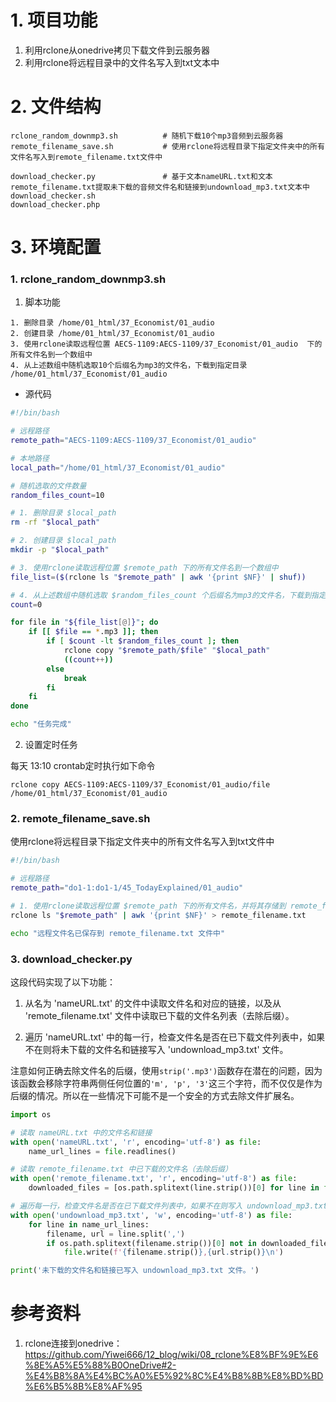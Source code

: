 # 1. 项目功能

1. 利用rclone从onedrive拷贝下载文件到云服务器
2. 利用rclone将远程目录中的文件名写入到txt文本中


# 2. 文件结构

```
rclone_random_downmp3.sh          # 随机下载10个mp3音频到云服务器
remote_filename_save.sh           # 使用rclone将远程目录下指定文件夹中的所有文件名写入到remote_filename.txt文件中

download_checker.py               # 基于文本nameURL.txt和文本remote_filename.txt提取未下载的音频文件名和链接到undownload_mp3.txt文本中
download_checker.sh
download_checker.php
```


# 3. 环境配置

### 1. rclone_random_downmp3.sh

1. 脚本功能

```
1. 删除目录 /home/01_html/37_Economist/01_audio 
2. 创建目录 /home/01_html/37_Economist/01_audio 
3. 使用rclone读取远程位置 AECS-1109:AECS-1109/37_Economist/01_audio  下的所有文件名到一个数组中
4. 从上述数组中随机选取10个后缀名为mp3的文件名，下载到指定目录 /home/01_html/37_Economist/01_audio
```

- 源代码

```sh
#!/bin/bash

# 远程路径
remote_path="AECS-1109:AECS-1109/37_Economist/01_audio"

# 本地路径
local_path="/home/01_html/37_Economist/01_audio"

# 随机选取的文件数量
random_files_count=10

# 1. 删除目录 $local_path
rm -rf "$local_path"

# 2. 创建目录 $local_path
mkdir -p "$local_path"

# 3. 使用rclone读取远程位置 $remote_path 下的所有文件名到一个数组中
file_list=($(rclone ls "$remote_path" | awk '{print $NF}' | shuf))

# 4. 从上述数组中随机选取 $random_files_count 个后缀名为mp3的文件名，下载到指定目录 $local_path
count=0

for file in "${file_list[@]}"; do
    if [[ $file == *.mp3 ]]; then
        if [ $count -lt $random_files_count ]; then
            rclone copy "$remote_path/$file" "$local_path"
            ((count++))
        else
            break
        fi
    fi
done

echo "任务完成"
```


2. 设置定时任务

每天 13:10 crontab定时执行如下命令

```
rclone copy AECS-1109:AECS-1109/37_Economist/01_audio/file  /home/01_html/37_Economist/01_audio
```


### 2. remote_filename_save.sh

使用rclone将远程目录下指定文件夹中的所有文件名写入到txt文件中

```sh
#!/bin/bash

# 远程路径
remote_path="do1-1:do1-1/45_TodayExplained/01_audio"

# 1. 使用rclone读取远程位置 $remote_path 下的所有文件名，并将其存储到 remote_filename.txt 文件中
rclone ls "$remote_path" | awk '{print $NF}' > remote_filename.txt

echo "远程文件名已保存到 remote_filename.txt 文件中"
```


### 3. download_checker.py

这段代码实现了以下功能：

1. 从名为 'nameURL.txt' 的文件中读取文件名和对应的链接，以及从 'remote_filename.txt' 文件中读取已下载的文件名列表（去除后缀）。

2. 遍历 'nameURL.txt' 中的每一行，检查文件名是否在已下载文件列表中，如果不在则将未下载的文件名和链接写入 'undownload_mp3.txt' 文件。

注意如何正确去除文件名的后缀，使用`strip('.mp3')`函数存在潜在的问题，因为该函数会移除字符串两侧任何位置的` 'm', 'p', '3' `这三个字符，而不仅仅是作为后缀的情况。所以在一些情况下可能不是一个安全的方式去除文件扩展名。

```py
import os

# 读取 nameURL.txt 中的文件名和链接
with open('nameURL.txt', 'r', encoding='utf-8') as file:
    name_url_lines = file.readlines()

# 读取 remote_filename.txt 中已下载的文件名（去除后缀）
with open('remote_filename.txt', 'r', encoding='utf-8') as file:
    downloaded_files = [os.path.splitext(line.strip())[0] for line in file.read().splitlines()]

# 遍历每一行，检查文件名是否在已下载文件列表中，如果不在则写入 undownload_mp3.txt
with open('undownload_mp3.txt', 'w', encoding='utf-8') as file:
    for line in name_url_lines:
        filename, url = line.split(',')
        if os.path.splitext(filename.strip())[0] not in downloaded_files:
            file.write(f'{filename.strip()},{url.strip()}\n')

print('未下载的文件名和链接已写入 undownload_mp3.txt 文件。')
```










# 参考资料

1. rclone连接到onedrive：https://github.com/Yiwei666/12_blog/wiki/08_rclone%E8%BF%9E%E6%8E%A5%E5%88%B0OneDrive#2-%E4%B8%8A%E4%BC%A0%E5%92%8C%E4%B8%8B%E8%BD%BD%E6%B5%8B%E8%AF%95
